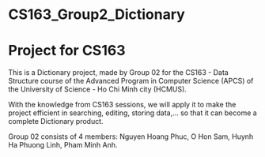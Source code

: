 # CS163_Group2_Dictionary
# Project for CS163
This is a Dictionary project, made by Group 02 for the CS163 - Data Structure course of the Advanced Program in Computer Science (APCS) of the University of Science - Ho Chi Minh city (HCMUS).

With the knowledge from CS163 sessions, we will apply it to make the project efficient in searching, editing, storing data,... so that it can become a complete Dictionary product.

Group 02 consists of 4 members: Nguyen Hoang Phuc, O Hon Sam, Huynh Ha Phuong Linh, Pham Minh Anh.
